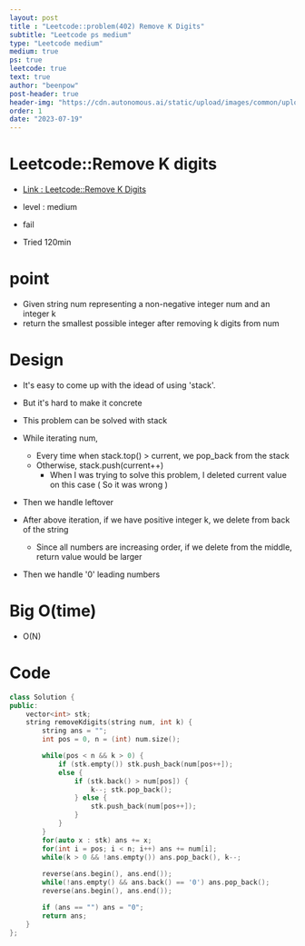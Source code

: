 ```yaml
---
layout: post
title : "Leetcode::problem(402) Remove K Digits"
subtitle: "Leetcode ps medium"
type: "Leetcode medium"
medium: true
ps: true
leetcode: true
text: true
author: "beenpow"
post-header: true
header-img: "https://cdn.autonomous.ai/static/upload/images/common/upload/20211024/Ways-to-Create-and-Stick-to-a-Daily-Schedule_32e5f69d50c.jpg"
order: 1
date: "2023-07-19"
---
```


# Leetcode::Remove K digits
- [Link : Leetcode::Remove K Digits](https://leetcode.com/problems/remove-k-digits/description/?envType=study-plan-v2&envId=google-spring-23-high-frequency)

- level : medium
- fail
- Tried 120min

# point
- Given string num representing a non-negative integer num and an integer k
- return the smallest possible integer after removing k digits from num

# Design
- It's easy to come up with the idead of using 'stack'.
- But it's hard to make it concrete

- This problem can be solved with stack
- While iterating num,
  - Every time when stack.top() > current, we pop_back from the stack
  - Otherwise, stack.push(current++)
    - When I was trying to solve this problem, I deleted current value on this case ( So it was wrong )
- Then we handle leftover
- After above iteration, if we have positive integer k, we delete from back of the string
  - Since all numbers are increasing order, if we delete from the middle, return value would be larger
- Then we handle '0' leading numbers

# Big O(time)
- O(N)

# Code

```cpp
class Solution {
public:
    vector<int> stk;
    string removeKdigits(string num, int k) {
        string ans = "";
        int pos = 0, n = (int) num.size();

        while(pos < n && k > 0) {
            if (stk.empty()) stk.push_back(num[pos++]);
            else {
                if (stk.back() > num[pos]) {
                    k--; stk.pop_back();
                } else {
                    stk.push_back(num[pos++]);
                }
            }
        }
        for(auto x : stk) ans += x;
        for(int i = pos; i < n; i++) ans += num[i];
        while(k > 0 && !ans.empty()) ans.pop_back(), k--;
        
        reverse(ans.begin(), ans.end());
        while(!ans.empty() && ans.back() == '0') ans.pop_back();
        reverse(ans.begin(), ans.end());

        if (ans == "") ans = "0";
        return ans;
    }
};
```
